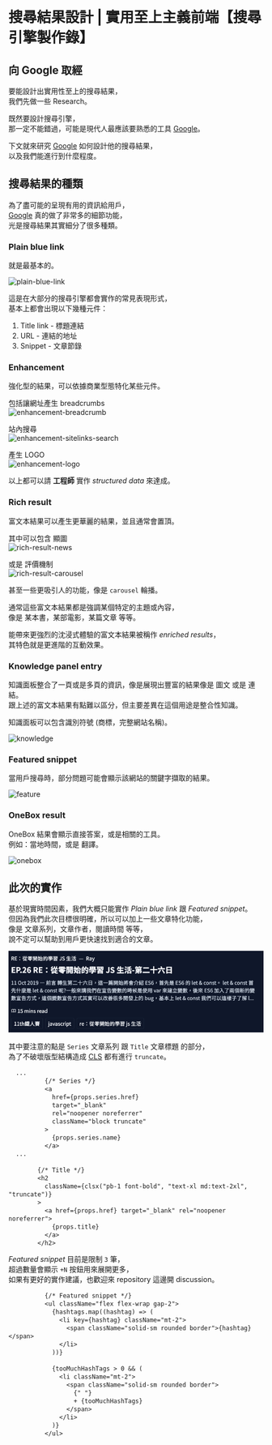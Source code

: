 # 搜尋結果設計 | 實用至上主義前端【搜尋引擎製作錄】

## 向 Google 取經

要能設計出實用性至上的搜尋結果，  
我們先做一些 Research。

既然要設計搜尋引擎，  
那一定不能錯過，可能是現代人最應該要熟悉的工具 [Google]。

下文就來研究 [Google] 如何設計他的搜尋結果，  
以及我們能進行到什麼程度。


## 搜尋結果的種類

為了盡可能的呈現有用的資訊給用戶，  
[Google] 真的做了非常多的細節功能，    
光是搜尋結果其實細分了很多種類。

### Plain blue link

就是最基本的。

![plain-blue-link]

這是在大部分的搜尋引擎都會實作的常見表現形式，  
基本上都會出現以下幾種元件：

1. Title link - 標題連結  
2. URL - 連結的地址
3. Snippet - 文章節錄

### Enhancement

強化型的結果，可以依據商業型態特化某些元件。

包括讓網址產生 breadcrumbs  
![enhancement-breadcrumb]

站內搜尋  
![enhancement-sitelinks-search]

產生 LOGO  
![enhancement-logo]

以上都可以請 **工程師** 實作 _structured data_ 來達成。

### Rich result

富文本結果可以產生更華麗的結果，並且通常會置頂。

其中可以包含 顯圖  
![rich-result-news]

或是 評價機制  
![rich-result-carousel]

甚至一些更吸引人的功能，像是 `carousel` 輪播。

通常這些富文本結果都是強調某個特定的主題或內容，  
像是 某本書，某部電影，某篇文章 等等。

能帶來更強烈的沈浸式體驗的富文本結果被稱作 _enriched results_，  
其特色就是更進階的互動效果。

### Knowledge panel entry

知識面板整合了一頁或是多頁的資訊，像是展現出豐富的結果像是 圖文 或是 連結。  
跟上述的富文本結果有點難以區分，但主要差異在這個用途是整合性知識。

知識面板可以包含識別符號 (商標，完整網站名稱)。

![knowledge]

### Featured snippet

當用戶搜尋時，部分問題可能會顯示該網站的關鍵字擷取的結果。 

![feature]

### OneBox result

OneBox 結果會顯示直接答案，或是相關的工具。  
例如：當地時間，或是 翻譯。

![onebox]

## 此次的實作

基於現實時間因素，我們大概只能實作 _Plain blue link_ 跟 _Featured snippet_。  
但因為我們此次目標很明確，所以可以加上一些文章特化功能，  
像是 文章系列，文章作者，閱讀時間 等等，  
說不定可以幫助到用戶更快速找到適合的文章。  

![search-result](./search-result.png)

其中要注意的點是 `Series` 文章系列 跟 `Title` 文章標題 的部分，  
為了不破壞版型結構造成 [CLS][cls] 都有進行 `truncate`。


```tsx
  ...
          {/* Series */}
          <a
            href={props.series.href}
            target="_blank"
            rel="noopener noreferrer"
            className="block truncate"
          >
            {props.series.name}
          </a>
  ...

        {/* Title */}
        <h2
          className={clsx("pb-1 font-bold", "text-xl md:text-2xl", "truncate")}
        >
          <a href={props.href} target="_blank" rel="noopener noreferrer">
            {props.title}
          </a>
        </h2>
```

_Featured snippet_ 目前是限制 `3` 筆，  
超過數量會顯示 `+N` 按鈕用來展開更多，  
如果有更好的實作建議，也歡迎來 repository 這邊開 discussion。

```tsx
          {/* Featured snippet */}
          <ul className="flex flex-wrap gap-2">
            {hashtags.map((hashtag) => (
              <li key={hashtag} className="mt-2">
                <span className="solid-sm rounded border">{hashtag}</span>
              </li>
            ))}

            {tooMuchHashTags > 0 && (
              <li className="mt-2">
                <span className="solid-sm rounded border">
                  {" "}
                  + {tooMuchHashTags}
                </span>
              </li>
            )}
          </ul>
```



[Google]: https://www.google.com/
[cls]: https://web.dev/cls/

[plain-blue-link]: https://lh3.googleusercontent.com/f7QwCxV68PwaawDzXPeYQcVAcUNM3HeIH5UBQ7eA3z3xatbstDImbhBvh0N1KMAD8GYI=w669

[enhancement-breadcrumb]: https://lh3.googleusercontent.com/_-fpyQHZtYose8tepRSnpfvpEGUy83xf52JN3c0nOgg2Sd6Qz_3tpEbjSTY3gcuUebE=w600

[enhancement-sitelinks-search]: https://lh3.googleusercontent.com/ysgRiNid2v6cjlMFqVmhxBksnLi82UFBMFjQaJDr6bSC8OQw9vHzqGSlRAMWdWk3_FI=w632

[enhancement-logo]: https://lh3.googleusercontent.com/XHpFSrrheebwjz6wz398m6vMZcNu-hOMkTw4Sxu6AiDZVAC9OH-C4yjIEB9VxLz6Bzo=w370

[rich-result-news]: https://lh3.googleusercontent.com/eg3fMTYdsSNv-V42ec_-fhYx_Brqji147SOl3biKQ-xePCgPIhLmGBUp1mnIvjlFCh8b=w341

[rich-result-carousel]: https://lh3.googleusercontent.com/-z5XLJmBTdRSL6LYx7jGGf2hDVL2Xxtx89GDgnY3NP4ewdDttw2hgT92Kgmpkk7wls4=w447

[knowledge]: https://lh3.googleusercontent.com/iSYfJ78_Fbx-UUatU6RVnYLuncTBIzwFjtfKWNT39G7G74yhS9fOPY1seuzyF0FqG50=w453

[feature]: https://lh3.googleusercontent.com/pS8uaGjTZt9ZtPNQ1gf5YveJfeh5b2Sut7sOYzP8EVx3IzjvPKoONEcz3Y1tQXetFm0=w560

[onebox]: https://lh3.googleusercontent.com/_Fj7Ri-KnO7dp0ZquV69MUjIn-hAM22gCCFelRu0C6-d82IYKstklsSfEJ8x5puhizAs=w413


